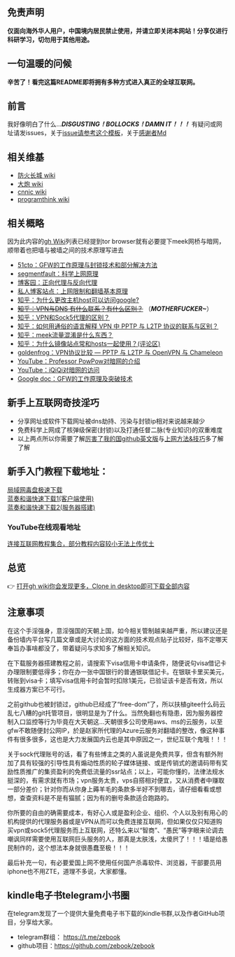 ## 免责声明

**仅面向海外华人用户，中国境内居民禁止使用，并请立即关闭本网站！分享仅进行科研学习，切勿用于其他用途。**

## 一句温暖的问候

**辛苦了！看完这篇README即将拥有多种方式进入真正的全球互联网。**

## 前言

我好像明白了什么...***DISGUSTING！BOLLOCKS！DAMN IT！！！*** 有疑问或网址请发issues，关于[issue请参考这个模板](https://github.com/loremwalker/WebSiteUseful/blob/master/ISSUE_TEMPLATE.md)，关于[感谢者Md](https://github.com/loremwalker/WebSiteUseful/blob/master/CONTRIBUTING.md)

## 相关维基

* [防火长城 wiki](https://zh.wikipedia.org/wiki/%E9%98%B2%E7%81%AB%E9%95%BF%E5%9F%8E)
* [大炮 wiki](https://zh.wikipedia.org/wiki/%E5%A4%A7%E7%82%AE_(%E4%B8%AD%E5%9C%8B%E7%B6%B2%E8%B7%AF%E5%AF%A9%E6%9F%A5))
* [cnnic wiki](https://zh.wikipedia.org/wiki/%E4%B8%AD%E5%9C%8B%E4%BA%92%E8%81%AF%E7%B6%B2%E7%B5%A1%E4%BF%A1%E6%81%AF%E4%B8%AD%E5%BF%83)
* [programthink wiki](https://zh.wikipedia.org/wiki/%E7%BC%96%E7%A8%8B%E9%9A%8F%E6%83%B3%E7%9A%84%E5%8D%9A%E5%AE%A2)

## 相关概略
因为此内容的[gh Wiki](https://github.com/loremwalker/ss/wiki)列表已经提到tor browser就有必要提下meek网桥与暗网，顺带着也把墙与被墙之间的技术原理写进去

* [51cto：GFW的工作原理与封锁技术和部分解决方法](http://blog.51cto.com/xwxhvip/1939675)
* [segmentfault：科学上网原理](https://segmentfault.com/a/1190000011485579)
* [博客园：正向代理与反向代理](https://www.cnblogs.com/Anker/p/6056540.html)
* [私人博客站点：上网限制和翻墙基本原理](http://blog.021xt.cc/archives/85)
* [知乎：为什么更改主机host可以访问google?](https://www.zhihu.com/question/36914293)
* <s>[知乎：VPN与DNS 有什么联系？有什么区别？](https://www.zhihu.com/question/37647950)</s> （***MOTHERFUCKER~***<!--真他妈的屄非常棒！-->）
* [知乎：VPN和Sock5代理的区别？](https://www.zhihu.com/question/21211024)
* [知乎：如何用通俗的语言解释 VPN 中 PPTP 与 L2TP 协议的联系与区别？](https://www.zhihu.com/question/20174552)
* [知乎：meek流量混淆是什么东西？](https://www.zhihu.com/question/32074240/answer/328579050)
* [知乎：为什么镜像站点常和hosts一起使用？(评论区)](https://www.zhihu.com/question/266908891)
* [goldenfrog：VPN协议比较 — PPTP 与 L2TP 与 OpenVPN 与 Chameleon](https://www.goldenfrog.com/zh/vyprvpn/features/vpn-protocols)
* [YouTube：Professor PowPow对暗网的介绍](https://www.youtube.com/watch?v=STpuW-7VQDE&list=PLYCvmttdLR8rINF94fqtQMAAtKNkVLjf0)
* [YouTube：iQiQi对暗网的访问](https://www.youtube.com/watch?v=fv98FtQOsZk)
* [Google doc：GFW的工作原理及突破技术](https://docs.google.com/file/d/0B6wbOy_HYcwuMmI5ODRiNzYtZTI5OC00ODljLWE4MGItOGQ4ZDY3NzRkZGQ5/edit)


## 新手上互联网奇技淫巧

* 分享网址或软件下载网址被dns劫持、污染与封锁ip相对来说越来越少
* 免费科学上网成了核弹级保密(封锁)以及打通任督二脉(专业知识)的双重难度
* 以上两点所以你需要了解[厉害了我的国github英文版](https://github.com/github/gov-takedowns/blob/78775b09e64d85f08547287cab204b48b2491192/China/2016/2016-06-08-programthink-zhao.md)与[上网方法&技巧](https://github.com/loremwalker/WebSiteUseful/blob/master/shawshank.md)多了解了解

## 新手入门教程下载地址：  
[局域网毒盘极速下载](https://pan.baidu.com/s/1z6bKBbFKJH1nXWnqWNF0xQ#list/path=%2F)  
[蓝奏和谐快速下载1(客户端使用)](https://pan.lanzou.com/b225070/)    
[蓝奏和谐快速下载2(服务器搭建)](https://pan.lanzou.com/b225071/)    
### YouTube在线观看地址
[连接互联网教程集合，部分教程内容较小无法上传优土](https://www.youtube.com/playlist?list=PLaqijSgvuFAGMRwaClk8BeUHejFq49A65)

## 总览

 :point_right: [打开gh wiki你会发现更多，Clone in desktop即可下载全部内容](https://github.com/loremwalker/ss/wiki)<br>

## 注意事项
在这个手淫强身，意淫强国的天朝上国，如今相关管制越来越严重，所以建议还是备份墙内平台写几篇文章或是大讨论的这方面的技术观点贴子比较好，指不定哪天奉旨办事啥都没了，带着疑问与求知多了解相关知识。<br>

在下载服务器搭建教程之前，请搜索下visa信用卡申请条件，随便说句visa借记卡办理限制要低得多；你在办一张中国银行的普通银联借記卡。在银联卡里买美元，转账到visa卡；填写visa信用卡时会暂时扣除1美元，已验证该卡是否有效，所以生成器方案已不可行。<br>

之前github也被封锁过，github已经成了“free-dom”了，所以扶植gitee什么码云乱七八糟的git托管项目，很明显是为了什么。当然免翻也有隐患，因为服务器控制入口监控等行为毕竟在大天朝这...天朝很多公司使用aws、ms的云服务，以至gfw不敢随便封公网IP，於是赵家所代理的Azure云服务对翻墙的整改，像这种事件有很多很多，这也是大力发展国内云也是其中原因之一，世纪互联个鬼哦！！！<br>

关于sock代理账号的话，看了有些博主之类的人虽说是免费共享，但含有额外附加了具有较强的引导性具有煽动性质的轮子媒体链接、或是传销式的邀请码带有奖励性质推广的集资盈利的免费低流量的ssr站点；以上，可能你懂的，法律法规水挺深的，有需求就有市场；vpn服务太贵，vps自搭相对便宜，又从消费者中赚取一部分差价；针对你而从你身上薅羊毛的条款多半好不到哪去，请仔细看看或想想，查查资料是不是有猫腻；因为有的删号条款适合跑路的。<br>


你所要的自由的确需要成本，有好心人或是盈利企业、组织、个人以及别有用心的机构提供的代理服务器或是VPN从而可以免费连接互联网，但如果仅仅只知道购买vpn或sock5代理服务而上互联网，还特么来以“智商”、“愚民”等字眼来论调去嘲讽同样需要使用互联网巨头服务的人，那真是太肤浅，太傻屄了！！！墙是给愚民制作的，这个想法本身就很愚蠢至极！！！<br>

最后补充一句，有必要爱国上网不使用任何国产杀毒软件、浏览器，干部要员用iphone也不用ZTE，道理不多说，大家都懂。

## kindle电子书telegram小书圈
在telegram发现了一个提供大量免费电子书下载的kindle书群,以及作者GitHub项目，分享给大家。
* telegram群组： https://t.me/zebook
* github项目：https://github.com/zebook/zebook

